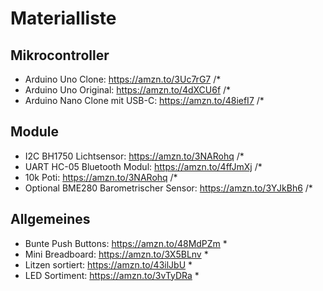 # Materialliste

## Mikrocontroller
- Arduino Uno Clone: <https://amzn.to/3Uc7rG7> /*
- Arduino Uno Original: <https://amzn.to/4dXCU6f> /*
- Arduino Nano Clone mit USB-C: <https://amzn.to/48iefI7> /*

## Module
- I2C BH1750 Lichtsensor: <https://amzn.to/3NARohq> /*
- UART HC-05 Bluetooth Modul: <https://amzn.to/4ffJmXj> /*
- 10k Poti: <https://amzn.to/3NARohq> /*
- Optional BME280 Barometrischer Sensor: <https://amzn.to/3YJkBh6> /*

## Allgemeines
- Bunte Push Buttons: <https://amzn.to/48MdPZm> \*
- Mini Breadboard: <https://amzn.to/3X5BLnv> \*
- Litzen sortiert: <https://amzn.to/43ilJbU> \*
- LED Sortiment: <https://amzn.to/3vTyDRa> \*
